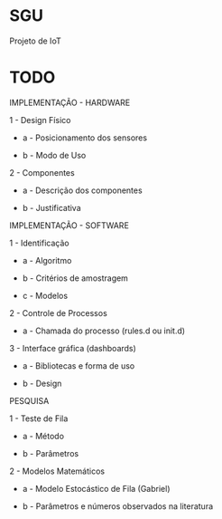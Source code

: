 # SGU
Projeto de IoT

# TODO
IMPLEMENTAÇÃO - HARDWARE

1 - Design Físico

-  a - Posicionamento dos sensores
  
-  b - Modo de Uso
  
2 - Componentes

-  a - Descrição dos componentes
  
-  b - Justificativa
  
IMPLEMENTAÇÃO - SOFTWARE

1 - Identificação 

-  a - Algoritmo
  
-  b - Critérios de amostragem
  
-  c - Modelos
  
2 - Controle de Processos

-  a - Chamada do processo (rules.d ou init.d)
  
3 - Interface gráfica (dashboards)

-  a - Bibliotecas e forma de uso
  
-  b - Design

PESQUISA

1 - Teste de Fila

-  a - Método
  
-  b - Parâmetros
  
2 - Modelos Matemáticos

-  a - Modelo Estocástico de Fila (Gabriel)
  
-  b - Parâmetros e números observados na literatura
